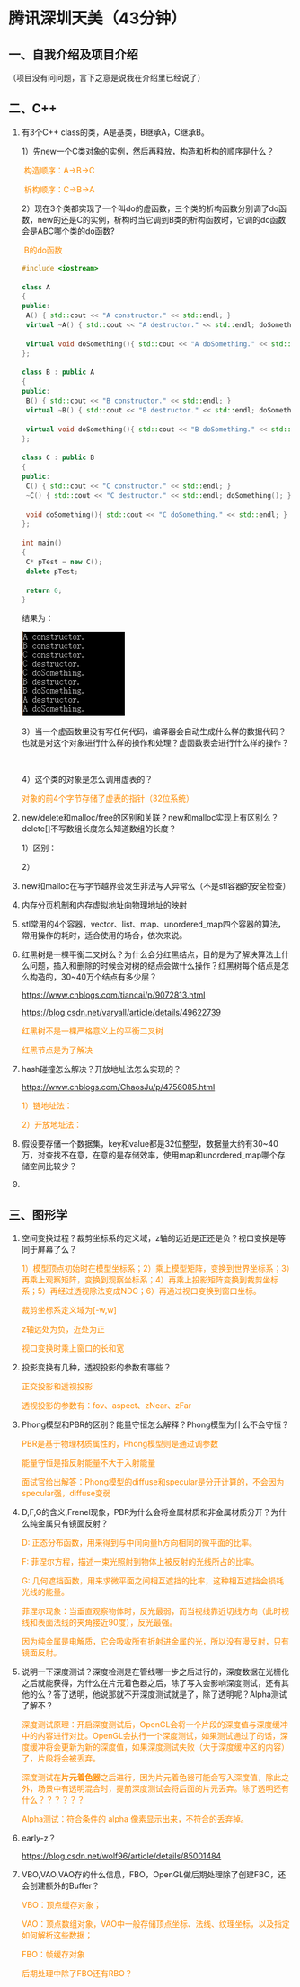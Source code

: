 # 腾讯深圳天美（43分钟）

## 一、自我介绍及项目介绍

（项目没有问问题，言下之意是说我在介绍里已经说了）

<font color=#FF8C00></font>

## 二、C++

1. 有3个C++ class的类，A是基类，B继承A，C继承B。

   1）先new一个C类对象的实例，然后再释放，构造和析构的顺序是什么？

   ​	<font color=#FF8C00>构造顺序：A→B→C</font>

   ​	<font color=#FF8C00>析构顺序：C→B→A</font>

   2）现在3个类都实现了一个叫do的虚函数，三个类的析构函数分别调了do函数，new的还是C的实例，析构时当它调到B类的析构函数时，它调的do函数会是ABC哪个类的do函数?

   ​	<font color=#FF8C00>B的do函数</font>

   ```c++
   #include <iostream>
   
   class A
   {
   public:
   	A() { std::cout << "A constructor." << std::endl; }
   	virtual ~A() { std::cout << "A destructor." << std::endl; doSomething(); }
   
   	virtual void doSomething(){ std::cout << "A doSomething." << std::endl; }
   };
   
   class B : public A
   {
   public:
   	B() { std::cout << "B constructor." << std::endl; }
   	virtual ~B() { std::cout << "B destructor." << std::endl; doSomething(); }
   
   	virtual void doSomething(){ std::cout << "B doSomething." << std::endl; }
   };
   
   class C : public B
   {
   public:
   	C() { std::cout << "C constructor." << std::endl; }
   	~C() { std::cout << "C destructor." << std::endl; doSomething(); }
   
   	void doSomething(){ std::cout << "C doSomething." << std::endl; }
   };
   
   int main()
   {
   	C* pTest = new C();
   	delete pTest;
   
   	return 0;
   }
   ```

   结果为：

   ![](images/interview_tianmei_shenzhen_1_01.png)

   

   3）当一个虚函数里没有写任何代码，编译器会自动生成什么样的数据代码？也就是对这个对象进行什么样的操作和处理？虚函数表会进行什么样的操作？

   ​	

   4）这个类的对象是怎么调用虚表的？

   ​	<font color=#FF8C00>对象的前4个字节存储了虚表的指针（32位系统）</font>

2. new/delete和malloc/free的区别和关联？new和malloc实现上有区别么？delete[]不写数组长度怎么知道数组的长度？

   1）区别：

   2）

3. new和malloc在写字节越界会发生非法写入异常么（不是stl容器的安全检查）

4. 内存分页机制和内存虚拟地址向物理地址的映射

5. stl常用的4个容器，vector、list、map、unordered_map四个容器的算法，常用操作的耗时，适合使用的场合，依次来说。

6. 红黑树是一棵平衡二叉树么？为什么会分红黑结点，目的是为了解决算法上什么问题，插入和删除的时候会对树的结点会做什么操作？红黑树每个结点是怎么构造的，30~40万个结点有多少层？

   https://www.cnblogs.com/tiancai/p/9072813.html

   https://blog.csdn.net/varyall/article/details/49622739

   <font color=#FF8C00>红黑树不是一棵严格意义上的平衡二叉树</font>

   <font color=#FF8C00>红黑节点是为了解决</font>

7. hash碰撞怎么解决？开放地址法怎么实现的？

   https://www.cnblogs.com/ChaosJu/p/4756085.html

   <font color=#FF8C00>1）链地址法：</font>

   <font color=#FF8C00>2）开放地址法：</font>

8. 假设要存储一个数据集，key和value都是32位整型，数据量大约有30~40万，对查找不在意，在意的是存储效率，使用map和unordered_map哪个存储空间比较少？

9. 

## 三、图形学

1. 空间变换过程？裁剪坐标系的定义域，z轴的远近是正还是负？视口变换是等同于屏幕了么？

   <font color=#FF8C00>1）模型顶点初始时在模型坐标系；2）乘上模型矩阵，变换到世界坐标系；3）再乘上观察矩阵，变换到观察坐标系；4）再乘上投影矩阵变换到裁剪坐标系；5）再经过透视除法变成NDC；6）再通过视口变换到窗口坐标。</font>

   <font color=#FF8C00>裁剪坐标系定义域为[-w,w]</font>

   <font color=#FF8C00>z轴远处为负，近处为正</font>

   <font color=#FF8C00>视口变换时乘上窗口的长和宽</font>

2. 投影变换有几种，透视投影的参数有哪些？

   <font color=#FF8C00>正交投影和透视投影</font>

   <font color=#FF8C00>透视投影的参数有：fov、aspect、zNear、zFar</font>

3. Phong模型和PBR的区别？能量守恒怎么解释？Phong模型为什么不会守恒？

   <font color=#FF8C00>PBR是基于物理材质属性的，Phong模型则是通过调参数</font>

   <font color=#FF8C00>能量守恒是指反射能量不大于入射能量</font>

   <font color=#FF8C00>面试官给出解答：Phong模型的diffuse和specular是分开计算的，不会因为specular强，diffuse变弱</font>

4. D,F,G的含义,Frenel现象，PBR为什么会将金属材质和非金属材质分开？为什么纯金属只有镜面反射？

   <font color=#FF8C00>D: 正态分布函数，用来得到与中间向量h方向相同的微平面的比率。</font>

   <font color=#FF8C00>F: 菲涅尔方程，描述一束光照射到物体上被反射的光线所占的比率。</font>

   <font color=#FF8C00>G: 几何遮挡函数，用来求微平面之间相互遮挡的比率，这种相互遮挡会损耗光线的能量。</font>

   <font color=#FF8C00>菲涅尔现象：当垂直观察物体时，反光最弱，而当视线靠近切线方向（此时视线和表面法线的夹角接近90度），反光最强。</font>

   <font color=#FF8C00>因为纯金属是电解质，它会吸收所有折射进金属的光，所以没有漫反射，只有镜面反射。</font>

5. 说明一下深度测试？深度检测是在管线哪一步之后进行的，深度数据在光栅化之后就能获得，为什么在片元着色器之后，除了写入会影响深度测试，还有其他的么？答了透明，他说那就不开深度测试就是了，除了透明呢？Alpha测试了解不？

   <font color=#FF8C00>深度测试原理：开启深度测试后，OpenGL会将一个片段的深度值与深度缓冲中的内容进行对比。OpenGL会执行一个深度测试，如果测试通过了的话，深度缓冲将会更新为新的深度值，如果深度测试失败（大于深度缓冲区的内容）了，片段将会被丢弃。</font>

   <font color=#FF8C00>深度测试在**片元着色器**之后进行，因为片元着色器可能会写入深度值，除此之外，场景中有透明混合时，提前深度测试会将后面的片元丢弃。除了透明还有什么？？？？？？</font>

   <font color=#FF8C00>Alpha测试：符合条件的 alpha 像素显示出来，不符合的丢弃掉。</font>

6. early-z？

   <font color=#FF8C00>https://blog.csdn.net/wolf96/article/details/85001484</font>

7. VBO,VAO,VAO存的什么信息，FBO，OpenGL做后期处理除了创建FBO，还会创建额外的Buffer？

   <font color=#FF8C00>VBO：顶点缓存对象；</font>

   <font color=#FF8C00>VAO：顶点数组对象，VAO中一般存储顶点坐标、法线、纹理坐标，以及指定如何解析这些数据；</font>

   <font color=#FF8C00>FBO：帧缓存对象</font>

   <font color=#FF8C00>后期处理中除了FBO还有RBO？</font>

